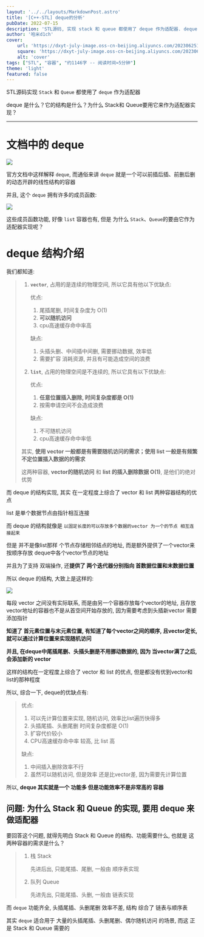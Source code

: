 ```yaml
---
layout: '../../layouts/MarkdownPost.astro'
title: '[C++-STL] deque的分析'
pubDate: 2022-07-15
description: 'STL源码, 实现 stack 和 queue 都使用了 deque 作为适配器. deque 是什么？它的结构是什么？为什么 Stack和 Queue要用它来作为适配器实现？'
author: '哈米d1ch'
cover:
    url: 'https://dxyt-july-image.oss-cn-beijing.aliyuncs.com/202306251815703.webp'
    square: 'https://dxyt-july-image.oss-cn-beijing.aliyuncs.com/202306251815703.webp'
    alt: 'cover'
tags: ["STL", "容器", "约1146字 -- 阅读时间≈5分钟"]
theme: 'light'
featured: false
---
```


STL源码实现 `Stack` 和 `Queue` 都使用了 `deque` 作为适配器

deque 是什么？它的结构是什么？为什么 Stack和 Queue要用它来作为适配器实现？

---

# 文档中的 deque

![  ](https://dxyt-july-image.oss-cn-beijing.aliyuncs.com/image-20220715164827658.webp)

官方文档中这样解释 `deque`, 而通俗来讲 `deque` 就是一个可以前插后插、前删后删的动态开辟的线性结构的容器

并且, 这个 `deque` 拥有许多的成员函数:

![ ](https://dxyt-july-image.oss-cn-beijing.aliyuncs.com/image-20220715165839711.webp)

这些成员函数功能, 好像 `list` 容器也有, 但是 为什么 `Stack`、`Queue`的要由它作为适配器实现呢？

# deque 结构介绍

我们都知道: 

> 1. **`vector`**, 占用的是连续的物理空间, 所以它具有他以下优缺点: 
>
>     优点: 
>
>     1. 尾插尾删, 时间复杂度为 O(1)
>     2. **可以随机访问**
>     3. cpu高速缓存命中率高
>
>     缺点: 
>
>     1. 头插头删、中间插中间删, 需要挪动数据, 效率低
>     2. 需要扩容 消耗资源, 并且有可能造成空间的浪费
>
> 2. **`list`**, 占用的物理空间是不连续的, 所以它具有以下优缺点: 
>
>     优点: 
>
>     1. **任意位置插入删除, 时间复杂度都是 O(1)**
>     2. 按需申请空间不会造成浪费
>
>     缺点: 
>
>     1. 不可随机访问
>     2. cpu高速缓存命中率低
>
> 其实, **使用 vector 一般都是有需要随机访问的需求；使用 list 一般是有频繁不定位置插入数据的的需求**
>
> 这两种容器, **vector的随机访问** 和 **list 的插入删除数据 O(1)**, 是他们的绝对优势

而 deque 的结构实现, 其实 在一定程度上综合了 vector 和 list 两种容器结构的优点 

list 是单个数据节点由指针相互连接

而 deque 的结构就像是 `以固定长度的可以存放多个数据的vector 为一个的节点 相互连接起来`

但是 并不是像list那样 个节点存储相邻结点的地址, 而是额外提供了一个vector来按顺序存放 deque中各个vector节点的地址

并且为了支持 双端操作, 还**提供了 两个迭代器分别指向 首数据位置和末数据位置**

所以 deque 的结构, 大致上是这样的: 

![ ](https://dxyt-july-image.oss-cn-beijing.aliyuncs.com/image-20220715174037071.webp)

每段 vector 之间没有实际联系, 而是由另一个容器存放每个vector的地址, 且存放vector地址的容器也不是从首空间开始存放的, 因为需要考虑到头插新vector 需要添加指针

 **知道了 首元素位置与末元素位置, 有知道了每个vector之间的顺序, 且vector定长, 就可以通过计算位置来实现随机访问**

**并且, 在deque中尾插尾删、头插头删是不用挪动数据的, 因为 当vector满了之后, 会添加新的 vector**

这样的结构在一定程度上综合了 vector 和 list 的优点, 但是都没有优到vector和list的那种程度

所以, 综合一下, deque的优缺点有: 

> 优点: 
>
> 1. 可以先计算位置来实现, 随机访问, 效率比list遍历快得多
> 2. 头插尾插、头删尾删 时间复杂度都是 O(1)
> 3. 扩容代价较小
> 4. CPU高速缓存命中率 较高, 比 list 高
>
> 缺点: 
>
> 1. 中间插入删除效率不行
> 2. 虽然可以随机访问, 但是效率 还是比vector差, 因为需要先计算位置

所以, **deque 其实就是一个 功能多 但是功能效率不是非常高的 容器**

## 问题:  为什么 Stack 和 Queue 的实现, 要用 deque 来做适配器

要回答这个问题, 就得先明白 Stack 和 Queue 的结构、功能需要什么, 也就是 这两种容器的需求是什么？

> 1. 栈 Stack
>
>     先进后出, 只能尾插、尾删, 一般由 顺序表实现
>
> 2. 队列 Queue
>
>     先进先出, 只能尾插、头删, 一般由 链表实现

而 `deque` 功能齐全, 头插尾插、头删尾删 效率不差, 结构 综合了 链表与顺序表

其实 `deque` 适合用于 大量的头插尾插、头删尾删、偶尔随机访问 的场景, 而这 正是 Stack 和 Queue 需要的


